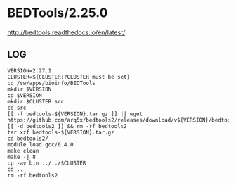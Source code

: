 
BEDTools/2.25.0
===============

<http://bedtools.readthedocs.io/en/latest/>

LOG
---

    VERSION=2.27.1
    CLUSTER=${CLUSTER:?CLUSTER must be set}
    cd /sw/apps/bioinfo/BEDTools
    mkdir $VERSION
    cd $VERSION
    mkdir $CLUSTER src
    cd src
    [[ -f bedtools-${VERSION}.tar.gz ]] || wget https://github.com/arq5x/bedtools2/releases/download/v${VERSION}/bedtools-${VERSION}.tar.gz
    [[ -d bedtools2 ]] && rm -rf bedtools2
    tar xzf bedtools-${VERSION}.tar.gz 
    cd bedtools2/
    module load gcc/6.4.0
    make clean
    make -j 8
    cp -av bin ../../$CLUSTER
    cd ..
    rm -rf bedtools2 

